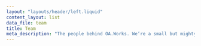 ```yaml
---
layout: "layouts/header/left.liquid"
content_layout: list
data_file: team
title: Team
meta_description: "The people behind OA.Works. We’re a small but mighty team of open advocates, avid partners, and technologists working around the world."
---
```

